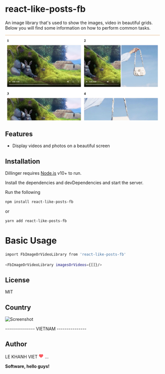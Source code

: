 # react-like-posts-fb

An image library that's used to show the images, video in beautiful grids.
Below you will find some information on how to perform common tasks.

![Screenshot](https://github.com/khanhviet/react-like-posts-fb/blob/master/react-like-posts-fb.gif?raw=true)

## Features

- Display videos and photos on a beautiful screen

## Installation

Dillinger requires [Node.js](https://nodejs.org/) v10+ to run.

Install the dependencies and devDependencies and start the server.

Run the following

```sh
npm install react-like-posts-fb
```

or

```sh
yarn add react-like-posts-fb
```

# Basic Usage

```sh
import FbImageOrVideoLibrary from 'react-like-posts-fb'

<FbImageOrVideoLibrary imagesOrVideos={[]}/>
```

## License

MIT

## Country
![Screenshot](https://github.com/khanhviet/react-like-posts-fb/blob/master/vietname-flag.gif?raw=true)
<p>--------------- VIETNAM ---------------</p>

## Author

LE KHANH VIET ![Screenshot](https://github.com/khanhviet/react-like-posts-fb/blob/master/heart.png?raw=true) ...

**Software, hello guys!**
